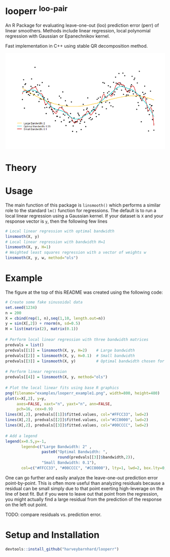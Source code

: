 # looperr <sup>loo-pair</sup>
An R Package for evaluating leave-one-out (loo) prediction error (perr)
of linear smoothers.
Methods include linear regression, local polynomial regression
with Gaussian or Epanechnikov kernel.

Fast implementation in C++ using stable QR decomposition method.

![](examples/looperr_example1.png)

# Theory

# Usage
The main function of this package is `linsmooth()` which
performs a similar role to the standard `lm()` function for
regressions. The default is to run a local linear regression using
a Gaussian kernel. If your dataset is `X` and your response vector is `y`,
then the following few lines 

```r
# Local linear regression with optimal bandwidth
linsmooth(X, y)
# Local linear regression with bandwidth H=1
linsmooth(X, y, H=1)
# Weighted least squares regression with a vector of weights w
linsmooth(X, y, w, method="ols")
```

# Example

The figure at the top of this README was created using the following code:

```r
# Create some fake sinusoidal data
set.seed(1234)
n = 200
X = cbind(rep(1, n),seq(1,10, length.out=n))
y = sin(X[,2]) + rnorm(n, sd=0.5)
H = list(matrix(2), matrix(0.1))

# Perform local linear regression with three bandwidth matrices
predvals = list()
predvals[[1]] = linsmooth(X, y, H=2)    # Large bandwidth
predvals[[2]] = linsmooth(X, y, H=0.1)  # Small bandwidth
predvals[[3]] = linsmooth(X, y)         # Optimal bandwidth chosen for us

# Perform linear regression
predvals[[4]] = linsmooth(X, y, method="ols")

# Plot the local linear fits using base R graphics
png(filename="examples/looperr_example1.png", width=800, height=480)
plot(x=X[,2], y=y,
     axes=FALSE, xaxt="n", yaxt="n", ann=FALSE,
     pch=16, cex=0.9)
lines(X[,2], predvals[[1]]$fitted.values, col="#FFCC33", lwd=2)
lines(X[,2], predvals[[2]]$fitted.values, col="#CC0000", lwd=2)
lines(X[,2], predvals[[3]]$fitted.values, col="#00CCCC", lwd=2)

# Add a legend
legend(x=0.5,y=-1,
       legend=c("Large Bandwidth: 2" ,
                paste0("Optimal Bandwidth: ",
                       round(predvals[[3]]$bandwidth,2)),
                "Small Bandwidth: 0.1"),
       col=c("#FFCC33", "#00CCCC", "#CC0000"), lty=1, lwd=2, box.lty=0, bg=NA)
```

One can go further and easily analyze the leave-one-out prediction error point-by-point.
This is often more useful than analyzing residuals because a residual can be small
simply due to that point exerting high-leverage on the line of best fit. But
if you were to leave out that point from the regression, you might actually find
a large residual from the prediction of the response on the left out point.

TODO: compare residuals vs. prediction error.

# Setup and Installation

```r
devtools::install_github("harveybarnhard/looperr")
```

